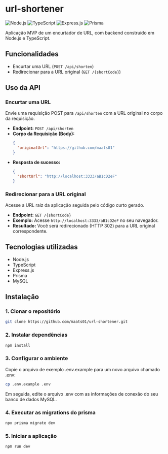# url-shortener

![Node.js](https://img.shields.io/badge/Node.js-43853D?style=for-the-badge&logo=node.js&logoColor=white)
![TypeScript](https://img.shields.io/badge/TypeScript-3178C6?style=for-the-badge&logo=typescript&logoColor=white)
![Express.js](https://img.shields.io/badge/Express.js-000000?style=for-the-badge&logo=express&logoColor=white)
![Prisma](https://img.shields.io/badge/Prisma-2D3748?style=for-the-badge&logo=prisma&logoColor=white)

Aplicação MVP de um encurtador de URL, com backend construído em Node.js e TypeScript.

## Funcionalidades

- Encurtar uma URL (`POST /api/shorten`)
- Redirecionar para a URL original (`GET /{shortCode}`)

## Uso da API

### Encurtar uma URL

Envie uma requisição POST para `/api/shorten` com a URL original no corpo da requisição.

- **Endpoint:** `POST /api/shorten`
- **Corpo da Requisição (Body):**
  ```json
  {
    "originalUrl": "https://github.com/maats01"
  }
- **Resposta de sucesso:**
  ```json
  {
    "shortUrl": "http://localhost:3333/aB1cD2eF"
  }

### Redirecionar para a URL original

Acesse a URL raiz da aplicação seguida pelo código curto gerado.

- **Endpoint:** `GET /{shortCode}`
- **Exemplo:** Acesse `http://localhost:3333/aB1cD2eF` no seu navegador.
- **Resultado:** Você será redirecionado (HTTP 302) para a URL original correspondente. 

## Tecnologias utilizadas

- Node.js
- TypeScript
- Express.js
- Prisma
- MySQL

## Instalação

### 1. Clonar o repositório
```bash
git clone https://github.com/maats01/url-shortener.git
```

### 2. Instalar dependências
```bash
npm install
```

### 3. Configurar o ambiente
Copie o arquivo de exemplo .env.example para um novo arquivo chamado .env:
```bash
cp .env.example .env
```
Em seguida, edite o arquivo .env com as informações de conexão do seu banco de dados MySQL.

### 4. Executar as migrations do prisma
```bash
npx prisma migrate dev
```

### 5. Iniciar a aplicação
```bash
npm run dev
```
